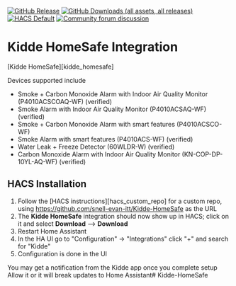 [![GitHub Release](https://img.shields.io/github/v/release/snell-evan-itt/Kidde-HomeSafe?style=for-the-badge)](https://github.com/snell-evan-itt/Kidde-HomeSafe/releases)
[![GitHub Downloads (all assets, all releases)](https://img.shields.io/github/downloads/snell-evan-itt/Kidde-HomeSafe/total?style=for-the-badge)](https://github.com/snell-evan-itt/Kidde-HomeSafe/releases/latest)
[![HACS Default](https://img.shields.io/badge/HACS-default-blue.svg?style=for-the-badge)](https://hacs.xyz)
[![Community forum discussion](https://img.shields.io/badge/COMMUNITY-FORUM-success?style=for-the-badge&color=yellow)](https://community.home-assistant.io/)

# Kidde HomeSafe Integration
 [Kidde HomeSafe][kidde_homesafe]

Devices supported include
- Smoke + Carbon Monoxide Alarm with Indoor Air Quality Monitor (P4010ACSCOAQ-WF) (verified)
- Smoke Alarm with Indoor Air Quality Monitor (P4010ACSAQ-WF) (verified)
- Smoke + Carbon Monoxide Alarm with smart features (P4010ACSCO-WF)
- Smoke Alarm with smart features (P4010ACS-WF) (verified)
- Water Leak + Freeze Detector (60WLDR-W) (verified)
- Carbon Monoxide Alarm with Indoor Air Quality Monitor (KN-COP-DP-10YL-AQ-WF) (verified)

## HACS Installation

1. Follow the [HACS instructions][hacs_custom_repo] for a custom repo, using https://github.com/snell-evan-itt/Kidde-HomeSafe as the URL
2. The **Kidde HomeSafe** integration should now show up in HACS; click on it and select **Download** --> **Download**
3. Restart Home Assistant
4. In the HA UI go to "Configuration" -> "Integrations" click "+" and search for "Kidde"
5. Configuration is done in the UI

You may get a notification from the Kidde app once you complete setup Allow it or it will break updates to Home Assistant# Kidde-HomeSafe
